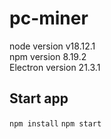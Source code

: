 # pc-miner

node version v18.12.1 \
npm version 8.19.2 \
Electron version 21.3.1

## Start app
<code>npm install</code>
<code>npm start</code>
